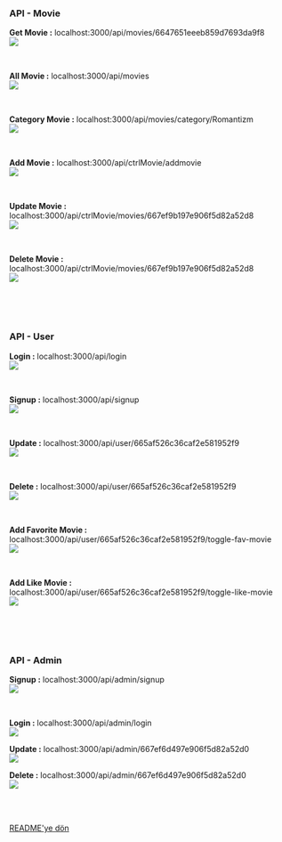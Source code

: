 ### API - Movie
<b>Get Movie :</b> localhost:3000/api/movies/6647651eeeb859d7693da9f8 <br/>
<img src="./images/getMovie.png"/>

<br/>

<b>All Movie :</b> localhost:3000/api/movies <br/>
<img src="./images/allMovie.png"/>

<br/>

<b>Category Movie :</b> localhost:3000/api/movies/category/Romantizm <br/>
<img src="./images/cateMovie.png"/>

<br/>

<b>Add Movie :</b> localhost:3000/api/ctrlMovie/addmovie <br/>
<img src="./images/addMov.png"/>

<br/>

<b>Update Movie :</b> localhost:3000/api/ctrlMovie/movies/667ef9b197e906f5d82a52d8 <br/>
<img src="./images/updateMov.png"/>

<br/>

<b>Delete Movie :</b> localhost:3000/api/ctrlMovie/movies/667ef9b197e906f5d82a52d8 <br/>
<img src="./images/deleteMov.png"/>

<br/>
<br/>
<br/>

### API - User

<b>Login :</b> localhost:3000/api/login <br/>
<img src="./images/userLogin.png"/>

<br/>

<b>Signup :</b> localhost:3000/api/signup <br/>
<img src="./images/userSignup.png"/>

<br/>

<b>Update :</b> localhost:3000/api/user/665af526c36caf2e581952f9 <br/>
<img src="./images/userUpdate.png"/>

<br/>

<b>Delete :</b> localhost:3000/api/user/665af526c36caf2e581952f9 <br/>
<img src="./images/userDelete.png"/>

<br/>

<b>Add Favorite Movie :</b> localhost:3000/api/user/665af526c36caf2e581952f9/toggle-fav-movie <br/>
<img src="./images/userFavMovie.png"/>

<br/>

<b>Add Like Movie :</b> localhost:3000/api/user/665af526c36caf2e581952f9/toggle-like-movie <br/>
<img src="./images/userLikeMovie.png"/>

<br/>
<br/>
<br/>

### API - Admin 
<b>Signup :</b> localhost:3000/api/admin/signup <br/>
<img src="./images/adminSignup.png"/>

<br/>

<b>Login :</b> localhost:3000/api/admin/login <br/>
<img src="./images/adminSignup.png"/>

<b>Update :</b> localhost:3000/api/admin/667ef6d497e906f5d82a52d0 <br/>
<img src="./images/adminUpdate.png"/>

<b>Delete :</b> localhost:3000/api/admin/667ef6d497e906f5d82a52d0 <br/>
<img src="./images/adminDelete.png"/>

<br/>
<br/>

[README'ye dön](../README.md) 